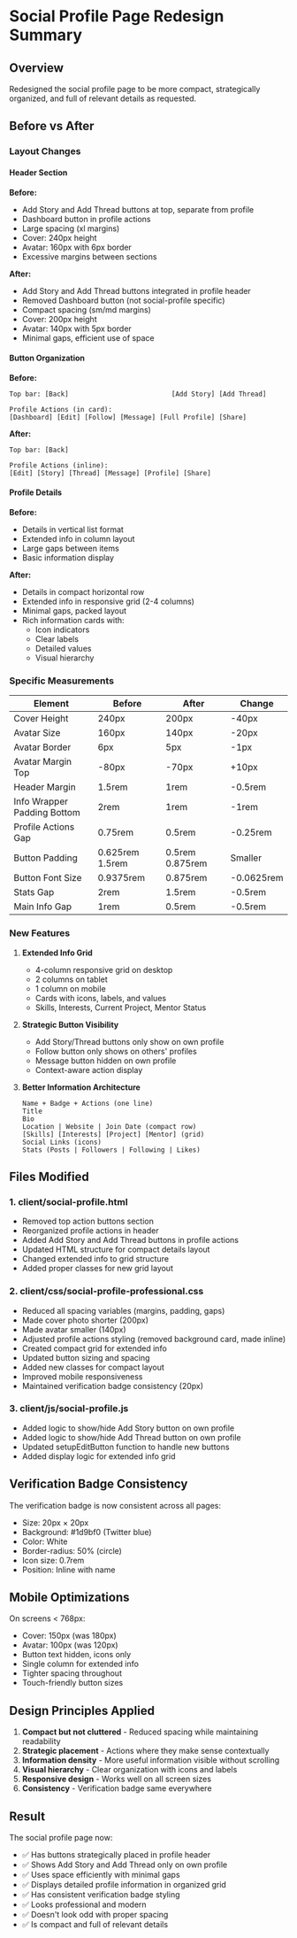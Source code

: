 # Social Profile Page Redesign Summary

## Overview
Redesigned the social profile page to be more compact, strategically organized, and full of relevant details as requested.

## Before vs After

### Layout Changes

#### Header Section
**Before:**
- Add Story and Add Thread buttons at top, separate from profile
- Dashboard button in profile actions
- Large spacing (xl margins)
- Cover: 240px height
- Avatar: 160px with 6px border
- Excessive margins between sections

**After:**
- Add Story and Add Thread buttons integrated in profile header
- Removed Dashboard button (not social-profile specific)
- Compact spacing (sm/md margins)
- Cover: 200px height
- Avatar: 140px with 5px border
- Minimal gaps, efficient use of space

#### Button Organization
**Before:**
```
Top bar: [Back]                          [Add Story] [Add Thread]

Profile Actions (in card):
[Dashboard] [Edit] [Follow] [Message] [Full Profile] [Share]
```

**After:**
```
Top bar: [Back]

Profile Actions (inline):
[Edit] [Story] [Thread] [Message] [Profile] [Share]
```

#### Profile Details
**Before:**
- Details in vertical list format
- Extended info in column layout
- Large gaps between items
- Basic information display

**After:**
- Details in compact horizontal row
- Extended info in responsive grid (2-4 columns)
- Minimal gaps, packed layout
- Rich information cards with:
  - Icon indicators
  - Clear labels
  - Detailed values
  - Visual hierarchy

### Specific Measurements

| Element | Before | After | Change |
|---------|--------|-------|--------|
| Cover Height | 240px | 200px | -40px |
| Avatar Size | 160px | 140px | -20px |
| Avatar Border | 6px | 5px | -1px |
| Avatar Margin Top | -80px | -70px | +10px |
| Header Margin | 1.5rem | 1rem | -0.5rem |
| Info Wrapper Padding Bottom | 2rem | 1rem | -1rem |
| Profile Actions Gap | 0.75rem | 0.5rem | -0.25rem |
| Button Padding | 0.625rem 1.5rem | 0.5rem 0.875rem | Smaller |
| Button Font Size | 0.9375rem | 0.875rem | -0.0625rem |
| Stats Gap | 2rem | 1.5rem | -0.5rem |
| Main Info Gap | 1rem | 0.5rem | -0.5rem |

### New Features

1. **Extended Info Grid**
   - 4-column responsive grid on desktop
   - 2 columns on tablet
   - 1 column on mobile
   - Cards with icons, labels, and values
   - Skills, Interests, Current Project, Mentor Status

2. **Strategic Button Visibility**
   - Add Story/Thread buttons only show on own profile
   - Follow button only shows on others' profiles
   - Message button hidden on own profile
   - Context-aware action display

3. **Better Information Architecture**
   ```
   Name + Badge + Actions (one line)
   Title
   Bio
   Location | Website | Join Date (compact row)
   [Skills] [Interests] [Project] [Mentor] (grid)
   Social Links (icons)
   Stats (Posts | Followers | Following | Likes)
   ```

## Files Modified

### 1. client/social-profile.html
- Removed top action buttons section
- Reorganized profile actions in header
- Added Add Story and Add Thread buttons in profile actions
- Updated HTML structure for compact details layout
- Changed extended info to grid structure
- Added proper classes for new grid layout

### 2. client/css/social-profile-professional.css
- Reduced all spacing variables (margins, padding, gaps)
- Made cover photo shorter (200px)
- Made avatar smaller (140px)
- Adjusted profile actions styling (removed background card, made inline)
- Created compact grid for extended info
- Updated button sizing and spacing
- Added new classes for compact layout
- Improved mobile responsiveness
- Maintained verification badge consistency (20px)

### 3. client/js/social-profile.js
- Added logic to show/hide Add Story button on own profile
- Added logic to show/hide Add Thread button on own profile
- Updated setupEditButton function to handle new buttons
- Added display logic for extended info grid

## Verification Badge Consistency

The verification badge is now consistent across all pages:
- Size: 20px × 20px
- Background: #1d9bf0 (Twitter blue)
- Color: White
- Border-radius: 50% (circle)
- Icon size: 0.7rem
- Position: Inline with name

## Mobile Optimizations

On screens < 768px:
- Cover: 150px (was 180px)
- Avatar: 100px (was 120px)
- Button text hidden, icons only
- Single column for extended info
- Tighter spacing throughout
- Touch-friendly button sizes

## Design Principles Applied

1. **Compact but not cluttered** - Reduced spacing while maintaining readability
2. **Strategic placement** - Actions where they make sense contextually
3. **Information density** - More useful information visible without scrolling
4. **Visual hierarchy** - Clear organization with icons and labels
5. **Responsive design** - Works well on all screen sizes
6. **Consistency** - Verification badge same everywhere

## Result

The social profile page now:
- ✅ Has buttons strategically placed in profile header
- ✅ Shows Add Story and Add Thread only on own profile
- ✅ Uses space efficiently with minimal gaps
- ✅ Displays detailed profile information in organized grid
- ✅ Has consistent verification badge styling
- ✅ Looks professional and modern
- ✅ Doesn't look odd with proper spacing
- ✅ Is compact and full of relevant details
